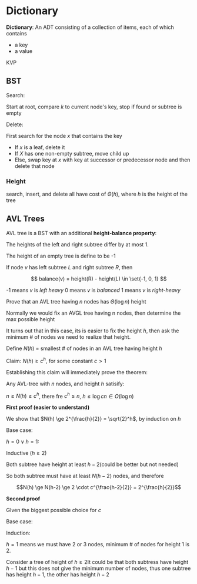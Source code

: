 # Dictionary

**Dictionary**: An ADT consisting of a collection of items, each of which contains
- a key
- a value

KVP

## BST

Search:

Start at root, compare $k$ to current node's key, stop if found or subtree is empty

Delete:

First search for the node $x$ that contains the key
- If $x$ is a leaf, delete it
- If $X$ has one non-empty subtree, move child up
- Else, swap key at $x$ with key at successor or predecessor node and then delete that node


### Height
search, insert, and delete all have cost of $\Theta(h)$, where $h$ is the height of the tree

## AVL Trees

AVL tree is a BST with an additional **height-balance property**:

The heights of the left and right subtree differ by at most 1.

The height of an empty tree is define to be -1

If node $v$ has left subtree $L$ and right subtree $R$, then

$$
balance(v) = height(R) - height(L) \in \set{-1, 0, 1}
$$


-1 means $v$ is *left heavy*
0 means $v$ is *balanced*
1 means $v$ is *right-heavy*

Prove that an AVL tree having $n$ nodes has $\Theta(\log n)$ height

Normally we would fix an AVGL tree having n nodes, then determine the max possible height 

It turns out that in this case, its is easier to fix the height $h$, then ask the minimum # of nodes we need to realize that height.

Define $N(h)$ = smallest # of nodes in an AVL tree having height $h$

Claim: $N(h) \ge c^h$, for some constant $c > 1$

Establishing this claim will immediately prove the theorem:

Any AVL-tree with $n$ nodes, and height $h$ satisify:

$n \ge N(h) \ge c^h$, there fre $c^h \le n$, $h \le \log c n \in O(\log n)$

**First proof (easier to understand)**

We show that $N(h) \ge 2^{\frac{h}{2}} = \sqrt{2}^h$, by induction on $h$

Base case:

$h=0 \lor h =1$:

Inductive ($h \ge 2$)

Both subtree have height at least $h-2$(could be better but not needed)

So both subtree must have at least $N(h-2)$ nodes, and therefore

$$N(h) \ge N(h-2) \ge 2 \cdot c^{\frac{h-2}{2}} = 2^{\frac{h}{2}}$$

**Second proof**

GIven the biggest possible choice for $c$

Base case:

Induction: 

$h=1$ means we must have 2 or 3 nodes, minimum # of nodes for height 1 is 2.

Consider a tree of height of $h \ge 2$It could be that both subtress have height $h-1$ but this does not give the minimum number of nodes, thus one subtree has height $h-1$, the other has height $h-2$



